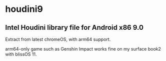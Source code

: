 # houdini9
## Intel Houdini library file for Android x86 9.0
Extract from latest chromeOS, with arm64 support.

arm64-only game such as Genshin Impact works fine on my surface book2 with blissOS 11.
